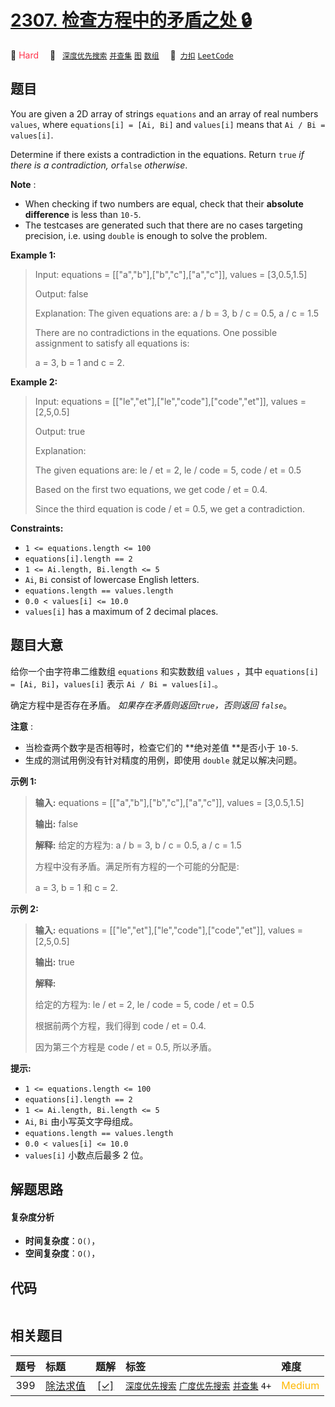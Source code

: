 # [2307. 检查方程中的矛盾之处 🔒](https://2xiao.github.io/leetcode-js/problem/2307.html)

🔴 <font color=#ff334b>Hard</font>&emsp; 🔖&ensp; [`深度优先搜索`](/tag/depth-first-search.md) [`并查集`](/tag/union-find.md) [`图`](/tag/graph.md) [`数组`](/tag/array.md)&emsp; 🔗&ensp;[`力扣`](https://leetcode.cn/problems/check-for-contradictions-in-equations) [`LeetCode`](https://leetcode.com/problems/check-for-contradictions-in-equations)

## 题目

You are given a 2D array of strings `equations` and an array of real numbers
`values`, where `equations[i] = [Ai, Bi]` and `values[i]` means that `Ai / Bi
= values[i]`.

Determine if there exists a contradiction in the equations. Return `true` _if
there is a contradiction, or_`false` _otherwise_.

**Note** :

  * When checking if two numbers are equal, check that their **absolute difference** is less than `10-5`.
  * The testcases are generated such that there are no cases targeting precision, i.e. using `double` is enough to solve the problem.



**Example 1:**

> Input: equations = [["a","b"],["b","c"],["a","c"]], values = [3,0.5,1.5]
> 
> Output: false
> 
> Explanation: The given equations are: a / b = 3, b / c = 0.5, a / c = 1.5
> 
> There are no contradictions in the equations. One possible assignment to satisfy all equations is:
> 
> a = 3, b = 1 and c = 2.

**Example 2:**

> Input: equations = [["le","et"],["le","code"],["code","et"]], values = [2,5,0.5]
> 
> Output: true
> 
> Explanation:
> 
> The given equations are: le / et = 2, le / code = 5, code / et = 0.5
> 
> Based on the first two equations, we get code / et = 0.4.
> 
> Since the third equation is code / et = 0.5, we get a contradiction.

**Constraints:**

  * `1 <= equations.length <= 100`
  * `equations[i].length == 2`
  * `1 <= Ai.length, Bi.length <= 5`
  * `Ai`, `Bi` consist of lowercase English letters.
  * `equations.length == values.length`
  * `0.0 < values[i] <= 10.0`
  * `values[i]` has a maximum of 2 decimal places.


## 题目大意

给你一个由字符串二维数组 `equations` 和实数数组  `values` ，其中 `equations[i] = [Ai,
Bi]`，`values[i]` 表示 `Ai / Bi = values[i]`.。

确定方程中是否存在矛盾。 _如果存在矛盾则返回`true`，否则返回 `false`_。

**注意** :

  * 当检查两个数字是否相等时，检查它们的 **绝对差值  **是否小于 `10-5`.
  * 生成的测试用例没有针对精度的用例，即使用 `double` 就足以解决问题。



**示例 1:**

> 
> 
> 
> 
> 
> **输入:** equations = [["a","b"],["b","c"],["a","c"]], values = [3,0.5,1.5]
> 
> **输出:** false
> 
> **解释:** 给定的方程为: a / b = 3, b / c = 0.5, a / c = 1.5
> 
> 方程中没有矛盾。满足所有方程的一个可能的分配是:
> 
> a = 3, b = 1 和 c = 2.
> 
> 

**示例 2:**

> 
> 
> 
> 
> 
> **输入:** equations = [["le","et"],["le","code"],["code","et"]], values = [2,5,0.5]
> 
> **输出:** true
> 
> **解释:**
> 
> 给定的方程为: le / et = 2, le / code = 5, code / et = 0.5
> 
> 根据前两个方程，我们得到 code / et = 0.4.
> 
> 因为第三个方程是 code / et = 0.5, 所以矛盾。
> 
> 



**提示:**

  * `1 <= equations.length <= 100`
  * `equations[i].length == 2`
  * `1 <= Ai.length, Bi.length <= 5`
  * `Ai`, `Bi` 由小写英文字母组成。
  * `equations.length == values.length`
  * `0.0 < values[i] <= 10.0`
  * `values[i]` 小数点后最多 2 位。


## 解题思路

#### 复杂度分析

- **时间复杂度**：`O()`，
- **空间复杂度**：`O()`，

## 代码

```javascript

```

## 相关题目

<!-- prettier-ignore -->
| 题号 | 标题 | 题解 | 标签 | 难度 |
| :------: | :------ | :------: | :------ | :------ |
| 399 | [除法求值](https://leetcode.com/problems/evaluate-division) | [[✓]](/problem/0399.md) |  [`深度优先搜索`](/tag/depth-first-search.md) [`广度优先搜索`](/tag/breadth-first-search.md) [`并查集`](/tag/union-find.md) `4+` | <font color=#ffb800>Medium</font> |